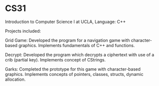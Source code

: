 # CS31
Introduction to Computer Science I at UCLA, Language: C++

Projects included:

Grid Game: Developed the program for a navigation game with character-based graphics. Implements fundamentals of C++ and functions.

Decrypt: Developed the program which decrypts a ciphertext with use of a crib (partial key). Implements concept of CStrings. 

Garks: Completed the prototype for this game with character-based graphics. Implements concepts of pointers, classes, structs, dynamic allocation. 

